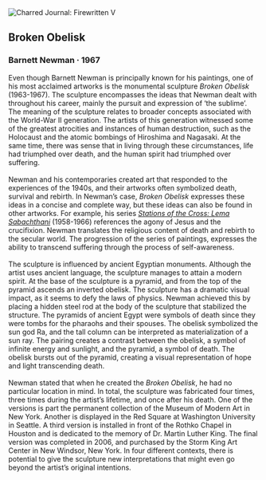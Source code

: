 <div class="artwork-of-the-day">
  <div class="container">
    <div class="img-wrapper">
      <img
        src="https://uploads2.wikiart.org/images/barnett-newman/broken-obelisk(1).jpg"
        alt="Charred Journal: Firewritten V" />
    </div>
    <div class="artwork-detail">
      <div class="artwork-origin"> 
        <h2 class="artwork-name">Broken Obelisk</h2>
        <h3 class="artist">
          Barnett Newman
                    ·  1967
        </h3>
      </div>
      <p class="description">
        <span class="artwork-description-text ng-binding" ng-bind-html="viewModel.ArtworkOfTheDay.Description | unsafe">Even though Barnett Newman is principally known for his paintings, one of his most acclaimed artworks is the monumental sculpture <i>Broken Obelisk</i> (1963-1967). The sculpture encompasses the ideas that Newman dealt with throughout his career, mainly the pursuit and expression of ‘the sublime’. The meaning of the sculpture relates to broader concepts associated with the World-War II generation. The artists of this generation witnessed some of the greatest atrocities and instances of human destruction, such as the Holocaust and the atomic bombings of Hiroshima and Nagasaki. At the same time, there was sense that in living through these circumstances, life had triumphed over death, and the human spirit had triumphed over suffering.<br><br>Newman and his contemporaries created art that responded to the experiences of the 1940s, and their artworks often symbolized death, survival and rebirth. In Newman’s case, <i>Broken Obelisk</i> expresses these ideas in a concise and complete way, but these ideas can also be found in other artworks. For example, his series <a target="_blank" href="https://www.wikiart.org/en/barnett-newman/all-works#!#filterName:Series_the-stations-of-the-cross-lema-sabachthani,resultType:masonry"><i>Stations of the Cross: Lema Sabachthani</i></a> (1958-1966) references the agony of Jesus and the crucifixion. Newman translates the religious content of death and rebirth to the secular world. The progression of the series of paintings, expresses the ability to transcend suffering through the process of self-awareness.<br><br>The sculpture is influenced by ancient Egyptian monuments. Although the artist uses ancient language, the sculpture manages to attain a modern spirit. At the base of the sculpture is a pyramid, and from the top of the pyramid ascends an inverted obelisk. The sculpture has a dramatic visual impact, as it seems to defy the laws of physics. Newman achieved this by placing a hidden steel rod at the body of the sculpture that stabilized the structure. The pyramids of ancient Egypt were symbols of death since they were tombs for the pharaohs and their spouses. The obelisk symbolized the sun god Ra, and the tall column can be interpreted as materialization of a sun ray. The pairing creates a contrast between the obelisk, a symbol of infinite energy and sunlight, and the pyramid, a symbol of death. The obelisk bursts out of the pyramid, creating a visual representation of hope and light transcending death.<br><br>Newman stated that when he created the <i>Broken Obelisk</i>, he had no particular location in mind. In total, the sculpture was fabricated four times, three times during the artist’s lifetime, and once after his death. One of the versions is part the permanent collection of the Museum of Modern Art in New York. Another is displayed in the Red Square at Washington University in Seattle. A third version is installed in front of the Rothko Chapel in Houston and is dedicated to the memory of Dr. Martin Luther King. The final version was completed in 2006, and purchased by the Storm King Art Center in New Windsor, New York. In four different contexts, there is potential to give the sculpture new interpretations that might even go beyond the artist’s original intentions.</span>
                        <div class="text-shadow-container" ng-show="showShadow" style=""></div>
      </p>
    </div>
  </div>

</div>
